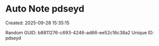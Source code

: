 ﻿# Auto Note pdseyd
Created: 2025-09-28 15:35:15

Random GUID: b8811276-c693-4246-ad66-ee52c16c38a2
Unique ID: pdseyd
